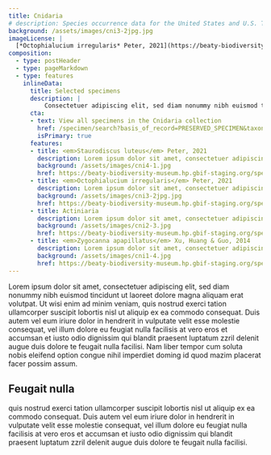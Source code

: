 ```yaml
---
title: Cnidaria
# description: Species occurrence data for the United States and U.S. Territories.
background: /assets/images/cni3-2jpg.jpg
imageLicense: |
  [*Octophialucium irregularis* Peter, 2021](https://beaty-biodiversity-museum.hp.gbif-staging.org/specimen/search?entity=2571118608) Collected in United States of America by the Florida Museum of Natural History Invertebrate Zoology licensed under [cc-by-4.4](http://creativecommons.org/licenses/by-nc/4.0/)
composition:
  - type: postHeader
  - type: pageMarkdown
  - type: features
    inlineData:
      title: Selected specimens
      description: |
          Consectetuer adipiscing elit, sed diam nonummy nibh euismod tincidunt ut laoreet dolore magna aliquam erat volutpat. 
      cta:
      - text: View all specimens in the Cnidaria collection
        href: /specimen/search?basis_of_record=PRESERVED_SPECIMEN&taxonKey=43
        isPrimary: true
      features: 
      - title: <em>Staurodiscus luteus</em> Peter, 2021
        description: Lorem ipsum dolor sit amet, consectetuer adipiscing elit, sed diam nonummy nibh euismod.
        background: /assets/images/cni4-1.jpg
        href: https://beaty-biodiversity-museum.hp.gbif-staging.org/specimen/search?entity=2571124604
      - title: <em>Octophialucium irregularis</em> Peter, 2021
        description: Lorem ipsum dolor sit amet, consectetuer adipiscing elit, sed diam nonummy nibh euismod.
        background: /assets/images/cni3-2jpg.jpg
        href: https://beaty-biodiversity-museum.hp.gbif-staging.org/specimen/search?entity=2571118608
      - title: Actiniaria
        description: Lorem ipsum dolor sit amet, consectetuer adipiscing elit, sed diam nonummy nibh euismod.
        background: /assets/images/cni2-3.jpg
        href: https://beaty-biodiversity-museum.hp.gbif-staging.org/specimen/search?entity=2651560305
      - title: <em>Zygocanna apapillatus</em> Xu, Huang & Guo, 2014
        description: Lorem ipsum dolor sit amet, consectetuer adipiscing elit, sed diam nonummy nibh euismod.
        background: /assets/images/cni1-4.jpg
        href: https://beaty-biodiversity-museum.hp.gbif-staging.org/specimen/search?entity=2571117605
---
```


Lorem ipsum dolor sit amet, consectetuer adipiscing elit, sed diam nonummy nibh euismod tincidunt ut laoreet dolore magna aliquam erat volutpat. Ut wisi enim ad minim veniam, quis nostrud exerci tation ullamcorper suscipit lobortis nisl ut aliquip ex ea commodo consequat. Duis autem vel eum iriure dolor in hendrerit in vulputate velit esse molestie consequat, vel illum dolore eu feugiat nulla facilisis at vero eros et accumsan et iusto odio dignissim qui blandit praesent luptatum zzril delenit augue duis dolore te feugait nulla facilisi. Nam liber tempor cum soluta nobis eleifend option congue nihil imperdiet doming id quod mazim placerat facer possim assum. 

## Feugait nulla
quis nostrud exerci tation ullamcorper suscipit lobortis nisl ut aliquip ex ea commodo consequat. Duis autem vel eum iriure dolor in hendrerit in vulputate velit esse molestie consequat, vel illum dolore eu feugiat nulla facilisis at vero eros et accumsan et iusto odio dignissim qui blandit praesent luptatum zzril delenit augue duis dolore te feugait nulla facilisi.
